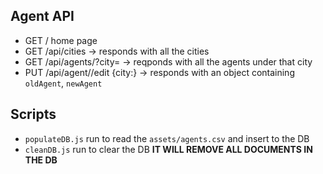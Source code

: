 ## Agent API

- GET / home page 
-	GET /api/cities -> responds with all the cities
- GET /api/agents/?city=<cityName> -> reqponds with all the agents under that city
- PUT /api/agent/<id>/edit {city:<newCity>} -> responds with an object containing `oldAgent`,	`newAgent`

## Scripts

-	`populateDB.js` run to read the `assets/agents.csv` and insert to the DB
- `cleanDB.js` run to clear the DB **IT WILL REMOVE ALL DOCUMENTS IN THE DB**

